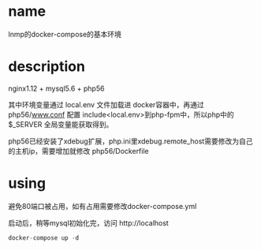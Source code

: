 # name
lnmp的docker-compose的基本环境

# description
nginx1.12 + mysql5.6 + php56 

其中环境变量通过 local.env 文件加载进 docker容器中，再通过php56/www.conf 配置 include<local.env>到php-fpm中，所以php中的 $_SERVER 全局变量能获取得到。

php56已经安装了xdebug扩展，php.ini里xdebug.remote_host需要修改为自己的主机ip，需要增加就修改 php56/Dockerfile

# using
避免80端口被占用，如有占用需要修改docker-compose.yml

启动后，稍等mysql初始化完，访问 http://localhost

```c 
docker-compose up -d
```